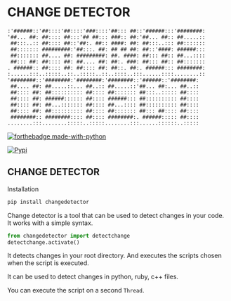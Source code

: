 # CHANGE DETECTOR

```
:'######::'##::::'##::::'###::::'##::: ##::'######:::'########:
'##... ##: ##:::: ##:::'## ##::: ###:: ##:'##... ##:: ##.....::
 ##:::..:: ##:::: ##::'##:. ##:: ####: ##: ##:::..::: ##:::::::
 ##::::::: #########:'##:::. ##: ## ## ##: ##::'####: ######:::
 ##::::::: ##.... ##: #########: ##. ####: ##::: ##:: ##...::::
 ##::: ##: ##:::: ##: ##.... ##: ##:. ###: ##::: ##:: ##:::::::
. ######:: ##:::: ##: ##:::: ##: ##::. ##:. ######::: ########:
:......:::..:::::..::..:::::..::..::::..:::......::::........::
'########::'########:'########:'########::'######::'########:
 ##.... ##: ##.....::... ##..:: ##.....::'##... ##:... ##..::
 ##:::: ##: ##:::::::::: ##:::: ##::::::: ##:::..::::: ##::::
 ##:::: ##: ######:::::: ##:::: ######::: ##:::::::::: ##::::
 ##:::: ##: ##...::::::: ##:::: ##...:::: ##:::::::::: ##::::
 ##:::: ##: ##:::::::::: ##:::: ##::::::: ##::: ##:::: ##::::
 ########:: ########:::: ##:::: ########:. ######::::: ##::::
........:::........:::::..:::::........:::......::::::..:::::
```

[![forthebadge made-with-python](http://ForTheBadge.com/images/badges/made-with-python.svg)](https://www.python.org/)

[![Pypi](https://img.shields.io/badge/VERSION-0.0.5-blue?style=for-the-badge&logo=pypi)](https://pypi.org/project/changedetector/)

## CHANGE DETECTOR

Installation

```bash
pip install changedetector
```

Change detector is a tool that can be used to detect changes in your code.
It works with a simple syntax.

```python
from changedetector import detectchange
detectchange.activate()
```
It detects changes in your root directory. And executes the scripts chosen
when the script is executed.

It can be used to detect changes in python, ruby, c++ files.

You can execute the script on a second `Thread`.
